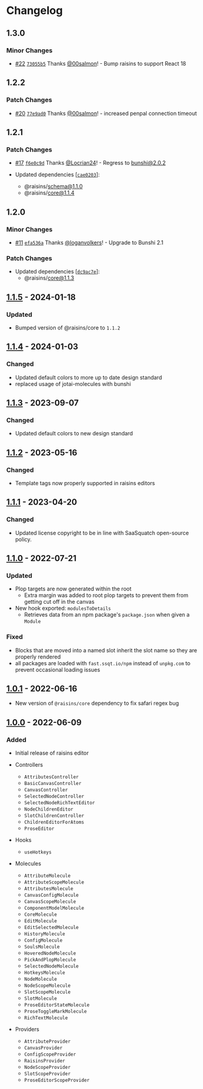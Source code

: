# Changelog

## 1.3.0

### Minor Changes

- [#22](https://github.com/saasquatch/raisins/pull/22) [`73055b5`](https://github.com/saasquatch/raisins/commit/73055b55358484803dc00e9e0d1ca6d33220befd) Thanks [@00salmon](https://github.com/00salmon)! - Bump raisins to support React 18

## 1.2.2

### Patch Changes

- [#20](https://github.com/saasquatch/raisins/pull/20) [`77e9ad0`](https://github.com/saasquatch/raisins/commit/77e9ad0b6504f901164e6c8aaa99ebe62bdcf6e5) Thanks [@00salmon](https://github.com/00salmon)! - increased penpal connection timeout

## 1.2.1

### Patch Changes

- [#17](https://github.com/saasquatch/raisins/pull/17) [`f6e0c9d`](https://github.com/saasquatch/raisins/commit/f6e0c9d6db2bc0296358067dd84574ffbfc45afb) Thanks [@Locrian24](https://github.com/Locrian24)! - Regress to bunshi@2.0.2

- Updated dependencies [[`cae0203`](https://github.com/saasquatch/raisins/commit/cae02034bca4a139c761d876d2da22ac42564857)]:
  - @raisins/schema@1.1.0
  - @raisins/core@1.1.4

## 1.2.0

### Minor Changes

- [#11](https://github.com/saasquatch/raisins/pull/11) [`efa536a`](https://github.com/saasquatch/raisins/commit/efa536a26add2b4e10df15a57cfb0a58eb98f7bb) Thanks [@loganvolkers](https://github.com/loganvolkers)! - Upgrade to Bunshi 2.1

### Patch Changes

- Updated dependencies [[`dc9ac7e`](https://github.com/saasquatch/raisins/commit/dc9ac7ef9919bd1e7744ac6deb840589158749ed)]:
  - @raisins/core@1.1.3

## [1.1.5] - 2024-01-18

### Updated

- Bumped version of @raisins/core to `1.1.2`

## [1.1.4] - 2024-01-03

### Changed

- Updated default colors to more up to date design standard
- replaced usage of jotai-molecules with bunshi

## [1.1.3] - 2023-09-07

### Changed

- Updated default colors to new design standard

## [1.1.2] - 2023-05-16

### Changed

- Template tags now properly supported in raisins editors

## [1.1.1] - 2023-04-20

### Changed

- Updated license copyright to be in line with SaaSquatch open-source policy.

## [1.1.0] - 2022-07-21

### Updated

- Plop targets are now generated within the root
  - Extra margin was added to root plop targets to prevent them from getting cut off in the canvas
- New hook exported: `modulesToDetails`
  - Retrieves data from an npm package's `package.json` when given a `Module`

### Fixed

- Blocks that are moved into a named slot inherit the slot name so they are properly rendered
- all packages are loaded with `fast.ssqt.io/npm` instead of `unpkg.com` to prevent occasional loading issues

## [1.0.1] - 2022-06-16

- New version of `@raisins/core` dependency to fix safari regex bug

## [1.0.0] - 2022-06-09

### Added

- Initial release of raisins editor

- Controllers

  - `AttributesController`
  - `BasicCanvasController`
  - `CanvasController`
  - `SelectedNodeController`
  - `SelectedNodeRichTextEditor`
  - `NodeChildrenEditor`
  - `SlotChildrenController`
  - `ChildrenEditorForAtoms`
  - `ProseEditor`

- Hooks

  - `useHotkeys`

- Molecules

  - `AttributeMolecule`
  - `AttributeScopeMolecule`
  - `AttributesMolecule`
  - `CanvasConfigMolecule`
  - `CanvasScopeMolecule`
  - `ComponentModelMolecule`
  - `CoreMolecule`
  - `EditMolecule`
  - `EditSelectedMolecule`
  - `HistoryMolecule`
  - `ConfigMolecule`
  - `SoulsMolecule`
  - `HoveredNodeMolecule`
  - `PickAndPlopMolecule`
  - `SelectedNodeMolecule`
  - `HotkeysMolecule`
  - `NodeMolecule`
  - `NodeScopeMolecule`
  - `SlotScopeMolecule`
  - `SlotMolecule`
  - `ProseEditorStateMolecule`
  - `ProseToggleMarkMolecule`
  - `RichTextMolecule`

- Providers
  - `AttributeProvider`
  - `CanvasProvider`
  - `ConfigScopeProvider`
  - `RaisinsProvider`
  - `NodeScopeProvider`
  - `SlotScopeProvider`
  - `ProseEditorScopeProvider`

[1.1.5]: https://github.com/saasquatch/raisins/compare/react@1.0.0...react@1.1.5
[1.1.4]: https://github.com/saasquatch/raisins/compare/react@1.0.0...react@1.1.4
[1.1.3]: https://github.com/saasquatch/raisins/compare/react@1.0.0...react@1.1.3
[1.1.2]: https://github.com/saasquatch/raisins/compare/react@1.0.0...react@1.1.2
[1.1.1]: https://github.com/saasquatch/raisins/compare/react@1.0.0...react@1.1.1
[1.1.0]: https://github.com/saasquatch/raisins/compare/react@1.0.0...react@1.1.0
[1.0.1]: https://github.com/saasquatch/raisins/compare/react@1.0.0...react@1.0.1
[1.0.0]: https://github.com/saasquatch/raisins/releases/tag/react@1.0.0
